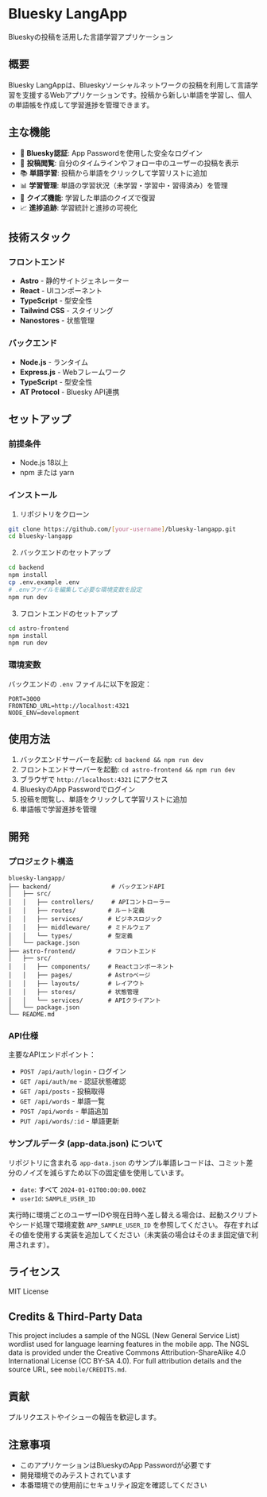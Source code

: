 # Bluesky LangApp

Blueskyの投稿を活用した言語学習アプリケーション

## 概要

Bluesky LangAppは、Blueskyソーシャルネットワークの投稿を利用して言語学習を支援するWebアプリケーションです。投稿から新しい単語を学習し、個人の単語帳を作成して学習進捗を管理できます。

## 主な機能

- 🔐 **Bluesky認証**: App Passwordを使用した安全なログイン
- 📝 **投稿閲覧**: 自分のタイムラインやフォロー中のユーザーの投稿を表示
- 📚 **単語学習**: 投稿から単語をクリックして学習リストに追加
- 📊 **学習管理**: 単語の学習状況（未学習・学習中・習得済み）を管理
- 🎯 **クイズ機能**: 学習した単語のクイズで復習
- 📈 **進捗追跡**: 学習統計と進捗の可視化

## 技術スタック

### フロントエンド
- **Astro** - 静的サイトジェネレーター
- **React** - UIコンポーネント
- **TypeScript** - 型安全性
- **Tailwind CSS** - スタイリング
- **Nanostores** - 状態管理

### バックエンド
- **Node.js** - ランタイム
- **Express.js** - Webフレームワーク
- **TypeScript** - 型安全性
- **AT Protocol** - Bluesky API連携

## セットアップ

### 前提条件
- Node.js 18以上
- npm または yarn

### インストール

1. リポジトリをクローン
```bash
git clone https://github.com/[your-username]/bluesky-langapp.git
cd bluesky-langapp
```

2. バックエンドのセットアップ
```bash
cd backend
npm install
cp .env.example .env
# .envファイルを編集して必要な環境変数を設定
npm run dev
```

3. フロントエンドのセットアップ
```bash
cd astro-frontend
npm install
npm run dev
```

### 環境変数

バックエンドの `.env` ファイルに以下を設定：

```env
PORT=3000
FRONTEND_URL=http://localhost:4321
NODE_ENV=development
```

## 使用方法

1. バックエンドサーバーを起動: `cd backend && npm run dev`
2. フロントエンドサーバーを起動: `cd astro-frontend && npm run dev`
3. ブラウザで `http://localhost:4321` にアクセス
4. BlueskyのApp Passwordでログイン
5. 投稿を閲覧し、単語をクリックして学習リストに追加
6. 単語帳で学習進捗を管理

## 開発

### プロジェクト構造

```
bluesky-langapp/
├── backend/                 # バックエンドAPI
│   ├── src/
│   │   ├── controllers/     # APIコントローラー
│   │   ├── routes/         # ルート定義
│   │   ├── services/       # ビジネスロジック
│   │   ├── middleware/     # ミドルウェア
│   │   └── types/          # 型定義
│   └── package.json
├── astro-frontend/         # フロントエンド
│   ├── src/
│   │   ├── components/     # Reactコンポーネント
│   │   ├── pages/          # Astroページ
│   │   ├── layouts/        # レイアウト
│   │   ├── stores/         # 状態管理
│   │   └── services/       # APIクライアント
│   └── package.json
└── README.md
```

### API仕様

主要なAPIエンドポイント：

- `POST /api/auth/login` - ログイン
- `GET /api/auth/me` - 認証状態確認
- `GET /api/posts` - 投稿取得
- `GET /api/words` - 単語一覧
- `POST /api/words` - 単語追加
- `PUT /api/words/:id` - 単語更新

### サンプルデータ (app-data.json) について

リポジトリに含まれる `app-data.json` のサンプル単語レコードは、コミット差分のノイズを減らすため以下の固定値を使用しています。

- `date`: すべて `2024-01-01T00:00:00.000Z`
- `userId`: `SAMPLE_USER_ID`

実行時に環境ごとのユーザーIDや現在日時へ差し替える場合は、起動スクリプトやシード処理で環境変数 `APP_SAMPLE_USER_ID` を参照してください。
存在すればその値を使用する実装を追加してください（未実装の場合はそのまま固定値で利用されます）。


## ライセンス

MIT License

## Credits & Third-Party Data

This project includes a sample of the NGSL (New General Service List) wordlist used for language learning features in the mobile app. The NGSL data is provided under the Creative Commons Attribution-ShareAlike 4.0 International License (CC BY-SA 4.0). For full attribution details and the source URL, see `mobile/CREDITS.md`.

## 貢献

プルリクエストやイシューの報告を歓迎します。

## 注意事項

- このアプリケーションはBlueskyのApp Passwordが必要です
- 開発環境でのみテストされています
- 本番環境での使用前にセキュリティ設定を確認してください

